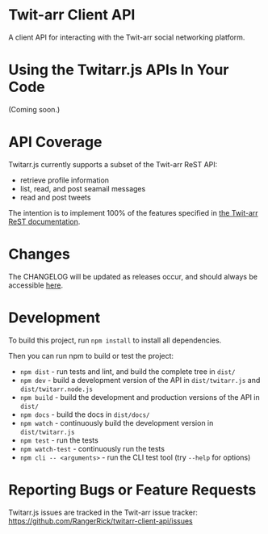 # Twit-arr Client API

A client API for interacting with the Twit-arr social networking platform.

# Using the Twitarr.js APIs In Your Code

(Coming soon.)

<!--
# Using the Twitarr.js Command Line

1. install [Node.js](https://nodejs.org/en/download/)
2. run `sudo npm install -g twitarr`
3. run `twitarr --help` for a list of possible commands
-->

# API Coverage

Twitarr.js currently supports a subset of the Twit-arr ReST API:

* retrieve profile information
* list, read, and post seamail messages
* read and post tweets

The intention is to implement 100% of the features specified in [the Twit-arr ReST documentation](https://github.com/seamonkeysocial/twitarr/blob/master/rest_documentation.md).

# Changes

The CHANGELOG will be updated as releases occur, and should always be accessible [here](https://github.com/RangerRick/twitarr-client-api/blob/master/CHANGELOG.md).

# Development

To build this project, run `npm install` to install all dependencies.

Then you can run npm to build or test the project:

* `npm dist` - run tests and lint, and build the complete tree in `dist/`
* `npm dev` - build a development version of the API in `dist/twitarr.js` and `dist/twitarr.node.js`
* `npm build` - build the development and production versions of the API in `dist/`
* `npm docs` - build the docs in `dist/docs/`
* `npm watch` - continuously build the development version in `dist/twitarr.js`
* `npm test` - run the tests
* `npm watch-test` - continuously run the tests
* `npm cli -- <arguments>` - run the CLI test tool (try `--help` for options)

# Reporting Bugs or Feature Requests

Twitarr.js issues are tracked in the Twit-arr issue tracker: https://github.com/RangerRick/twitarr-client-api/issues

